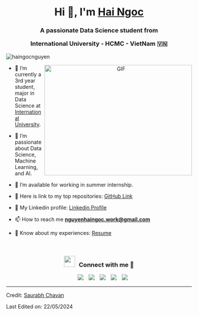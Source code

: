 <h1 align="center">Hi 👋, I'm <a href="https://github.com/haingocnguyen" target="blank">
Hai Ngoc</a></h1>
<h3 align="center">A passionate Data Science student from 

International University - HCMC - VietNam &#127483;&#127475;</h3>

<p align="left"> <img src="https://komarev.com/ghpvc/?username=haingocnguyen&label=Profile%20views&color=0e75b6&style=flat" alt="haingocnguyen" /> </p>


<a target="_blank" align="center">
  <img align="right" top="500" height="300" width="400" alt="GIF" src="https://media.giphy.com/media/SWoSkN6DxTszqIKEqv/giphy.gif">
</a>

- 🔭 I’m currently a 3rd year student, major in Data Science at <a href="https://hcmiu.edu.vn/en/" target="blank">International University</a>.

- 🌱 I’m passionate about Data Science, Machine Learning, and AI. 

- 🤝 I’m available for working in summer internship.

- 🌱 Here is link to my top repositories: <a href="https://github.com/haingocnguyen" target="blank">GitHub Link</a>

- 💬 My Linkedin profile: <a href="https://www.linkedin.com/in/haingocng/" target="blank">Linkedin Profile</a>

- 📫 How to reach me **nguyenhaingoc.work@gmail.com**

- 📄 Know about my experiences: <a href="[https://drive.google.com/file/d/1afmbqEvNf0h9nQdkfxUjZVxzhDzlC9Aq/view?usp=sharing](https://drive.google.com/file/d/1Lg5erFrkZi0l5zlpRgcf5qOlXwZSqvSN/view?usp=sharing)" target="blank">Resume</a>
<br/>
<h3 align="center" > <img src="https://media.giphy.com/media/iY8CRBdQXODJSCERIr/giphy.gif" width="30" height="30" style="margin-right: 10px;">Connect with me 🤝 </h3>

<p align="center">

 <div align="center"  class="icons-social" style="margin-left: 10px;">
        <a style="margin-left: 10px;"  target="_blank" href="https://www.linkedin.com/in/haingocng/">
			<img src="https://img.icons8.com/doodle/40/000000/linkedin--v2.png"></a>
        <a style="margin-left: 10px;" target="_blank" href="https://github.com/haingocnguyen">
		<img src="https://img.icons8.com/doodle/40/000000/github--v1.png"></a>
		<a</a>
	   <a>
        <a style="margin-left: 10px;" target="_blank" href="https://www.instagram.com/_nghngc_/">
			<img src="https://img.icons8.com/doodle/40/000000/instagram-new--v2.png"></a>
		<a style="margin-left: 10px;" target="_blank" href="https://twitter.com/100rabhcsmc">
			<img src="https://img.icons8.com/doodle/1x/twitter-squared--v2.png" ></a>
		<a style="margin-left: 10px;" target="_blank" href="https://www.youtube.com/channel/UC0u9T7IwQTjWjydqQYKgEqA">
				<img src="https://img.icons8.com/doodle/1x/youtube--v2.png" ></a>
		<a</a>
      </div>

</p>

---

Credit: [Saurabh Chavan](https://github.com/100rabhcsmc)

Last Edited on: 22/05/2024
